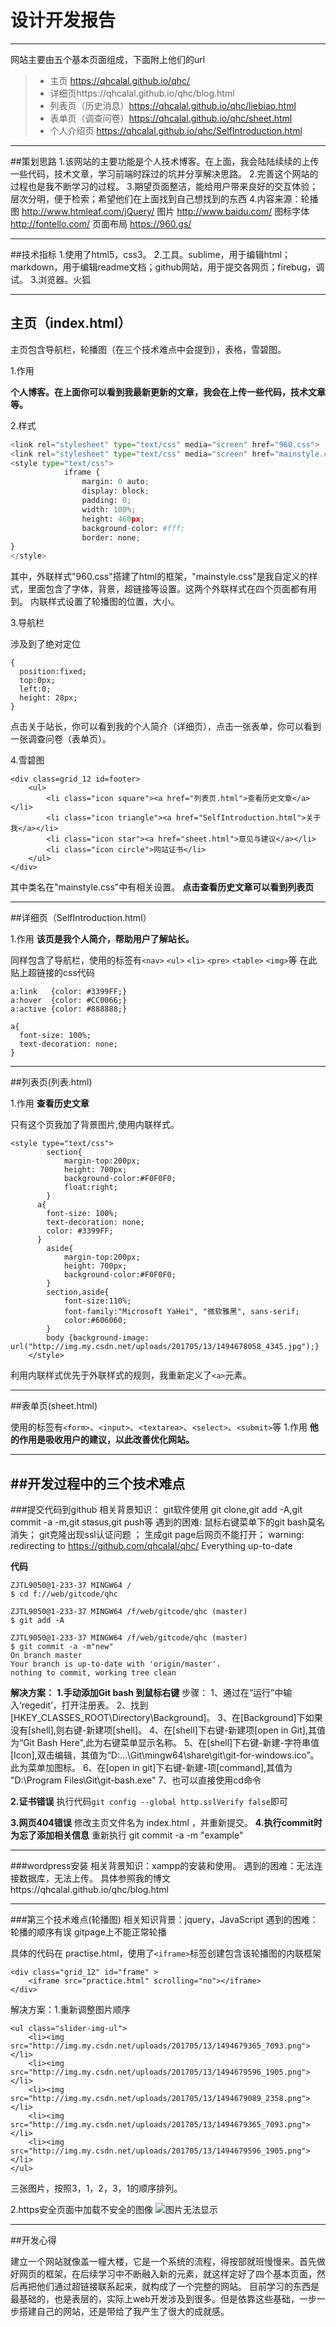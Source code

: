 ﻿# 设计开发报告

------

网站主要由五个基本页面组成，下面附上他们的url

> * 主页    https://qhcalal.github.io/qhc/
> * 详细页https://qhcalal.github.io/qhc/blog.html
> * 列表页（历史消息）https://qhcalal.github.io/qhc/liebiao.html
> * 表单页（调查问卷）https://qhcalal.github.io/qhc/sheet.html
> * 个人介绍页    https://qhcalal.github.io/qhc/SelfIntroduction.html


---
##策划思路
1.该网站的主要功能是个人技术博客。在上面，我会陆陆续续的上传一些代码，技术文章，学习前端时踩过的坑并分享解决思路。
2.完善这个网站的过程也是我不断学习的过程。
3.期望页面整洁，能给用户带来良好的交互体验；层次分明，便于检索；希望他们在上面找到自己想找到的东西
4.内容来源：轮播图 http://www.htmleaf.com/jQuery/ 
            图片 http://www.baidu.com/
            图标字体 http://fontello.com/
            页面布局 https://960.gs/
            
---
##技术指标
1.使用了html5，css3。
2.工具。sublime，用于编辑html；markdown，用于编辑readme文档；github网站，用于提交各网页；firebug，调试。
3.浏览器。火狐


------
## 主页（index.html）


主页包含导航栏，轮播图（在三个技术难点中会提到），表格，雪碧图。

1.作用

**个人博客。在上面你可以看到我最新更新的文章，我会在上传一些代码，技术文章等。**

2.样式

```python
<link rel="stylesheet" type="text/css" media="screen" href="960.css">  
<link rel="stylesheet" type="text/css" media="screen" href="mainstyle.css">
<style type="text/css">
            iframe {
                margin: 0 auto;
                display: block;
                padding: 0;
                width: 100%;
                height: 460px;
                background-color: #fff;
                border: none;
}
</style>
```

其中，外联样式"960.css"搭建了html的框架，"mainstyle.css"是我自定义的样式，里面包含了字体，背景，超链接等设置。这两个外联样式在四个页面都有用到。
内联样式设置了轮播图的位置，大小。

3.导航栏

涉及到了绝对定位
```
{
  position:fixed;
  top:0px;
  left:0;
  height: 28px;
}
```
点击关于站长，你可以看到我的个人简介（详细页），点击一张表单，你可以看到一张调查问卷（表单页）。

4.雪碧图
```
<div class=grid_12 id=footer>
	<ul>
		<li class="icon square"><a href="列表页.html">查看历史文章</a></li>
		<li class="icon triangle"><a href="SelfIntroduction.html">关于我</a></li>
		<li class="icon star"><a href="sheet.html">意见与建议</a></li>
		<li class="icon circle">网站证书</li>
	</ul>
</div>
```
其中类名在"mainstyle.css"中有相关设置。
**点击查看历史文章可以看到列表页**


------
##详细页（SelfIntroduction.html）

1.作用
**该页是我个人简介，帮助用户了解站长。**

同样包含了导航栏，使用的标签有``<nav>`` ``<ul>`` ``<li>`` ``<pre>`` ``<table>``  ``<img>``等
在此贴上超链接的css代码
```
a:link   {color: #3399FF;} 
a:hover  {color: #CC0066;}
a:active {color: #888888;}

a{
  font-size: 100%;
  text-decoration: none;
}
```

--------
##列表页(列表.html)

1.作用
**查看历史文章**

只有这个页我加了背景图片,使用内联样式。
```
<style type="text/css">
		section{
  			margin-top:200px;
  			height: 700px;
  			background-color:#F0F0F0;
  			float:right;
		}
      a{
        font-size: 100%;
        text-decoration: none;
        color: #3399FF;
      }
		aside{
  			margin-top:200px;
  			height: 700px;
  			background-color:#F0F0F0;
		}
		section,aside{
			font-size:110%;
  			font-family:"Microsoft YaHei", "微软雅黑", sans-serif;
  			color:#606060;
		}
		body {background-image: url("http://img.my.csdn.net/uploads/201705/13/1494678058_4345.jpg");}
	</style>
```
利用内联样式优先于外联样式的规则，我重新定义了``<a>``元素。

---------


##表单页(sheet.html)

使用的标签有``<form>``、``<input>``、``<textarea>``、``<select>``、``<submit>``等
1.作用 
**他的作用是吸收用户的建议，以此改善优化网站。**

---
##开发过程中的三个技术难点
---
###提交代码到github
    相关背景知识：
    git软件使用
    git clone,git add -A,git commit -a -m,git stasus,git push等
    遇到的困难:
    鼠标右键菜单下的git bash莫名消失； 
    git克隆出现ssl认证问题 ；
    生成git   page后网页不能打开；
    warning: redirecting to https://github.com/qhcalal/qhc/   Everything up-to-date

**代码**
```
ZJTL9050@1-233-37 MINGW64 /
$ cd f://web/gitcode/qhc

ZJTL9050@1-233-37 MINGW64 /f/web/gitcode/qhc (master)
$ git add -A

ZJTL9050@1-233-37 MINGW64 /f/web/gitcode/qhc (master)
$ git commit -a -m"new"
On branch master
Your branch is up-to-date with 'origin/master'.
nothing to commit, working tree clean

```
**解决方案：**
    **1.手动添加Git bash 到鼠标右键** 
    步骤：
    1、通过在“运行”中输入‘regedit’，打开注册表。
    2、找到[HKEY_CLASSES_ROOT\Directory\Background]。
    3、在[Background]下如果没有[shell],则右键-新建项[shell]。
    4、在[shell]下右键-新建项[open in Git],其值为“Git Bash Here",此为右键菜单显示名称。
    5、在[shell]下右键-新建-字符串值[Icon],双击编辑，其值为“D:\...\Git\mingw64\share\git\git-for-windows.ico”。此为菜单加图标。
    6、在[open in git]下右键-新建-项[command],其值为 "D:\Program Files\Git\git-bash.exe"
    7、也可以直接使用cd命令

**2.证书错误**
执行代码```git config --global http.sslVerify false```即可

**3.网页404错误**
修改主页文件名为 index.html ，并重新提交。
**4.执行commit时为忘了添加相关信息**
重新执行 git commit -a -m "example"


---

###wordpress安装
    相关背景知识：xampp的安装和使用。
    遇到的困难：无法连接数据库，无法上传。
 具体参照我的博文https://qhcalal.github.io/qhc/blog.html

----
###第三个技术难点(轮播图)
    相关知识背景：jquery，JavaScript
    遇到的困难：
    轮播的顺序有误
    gitpage上不能正常轮播
    
具体的代码在 practise.html，使用了``<iframe>``标签创建包含该轮播图的内联框架
```
<div class="grid_12" id="frame" >
    <iframe src="practice.html" scrolling="no"></iframe>
</div>
```
    
解决方案：1.重新调整图片顺序
```
<ul class="slider-img-ul">
    <li><img src="http://img.my.csdn.net/uploads/201705/13/1494679365_7093.png"></li>
    <li><img src="http://img.my.csdn.net/uploads/201705/13/1494679596_1905.png"></li>
    <li><img src="http://img.my.csdn.net/uploads/201705/13/1494679089_2358.png"></li>
    <li><img src="http://img.my.csdn.net/uploads/201705/13/1494679365_7093.png"></li>
    <li><img src="http://img.my.csdn.net/uploads/201705/13/1494679596_1905.png"></li>
</ul>
```
三张图片，按照3，1，2，3，1的顺序排列。

2.https安全页面中加载不安全的图像
![图片无法显示](http://img.my.csdn.net/uploads/201706/01/1496307129_4957.png)



----
##开发心得

建立一个网站就像盖一幢大楼，它是一个系统的流程，得按部就班慢慢来。首先做好网页的框架，在后续学习中不断融入新的元素，就这样定好了四个基本页面，然后再把他们通过超链接联系起来，就构成了一个完整的网站。
目前学习的东西是最基础的，也是表层的，实际上web开发涉及到很多。但是依靠这些基础，一步一步搭建自己的网站，还是带给了我产生了很大的成就感。







